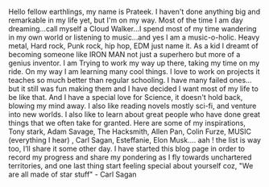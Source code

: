 Hello fellow earthlings, my name is Prateek. I haven't done anything big and remarkable in my life yet, but I'm on my way. Most of the time I am day dreaming...call myself a Cloud Walker...I spend most of my time wandering in my own world or listening to music...and yes I am a music-o-holic. Heavy metal, Hard rock, Punk rock, hip hop, EDM just name it.
As a kid I dreamt of becoming someone like IRON MAN not just a superhero but more of a genius inventor. I am Trying to work my way up there, taking my time on my ride. On my way I am learning many cool things. I love to work on projects it teaches so much better than regular schooling. I have many failed ones… but it still was fun making them and I have decided I want most of my life to be like that.
And I have a special love for Science, it doesn't hold back, blowing my mind away. I also like reading novels mostly sci-fi, and venture into new worlds. I also like to learn about great people who have done great things that we often take for granted. 
Here are some of my inspirations, 
Tony stark, Adam Savage, The Hacksmith, Allen Pan, Colin Furze, MUSIC (everything I hear) , Carl Sagan, Esteffanie, Elon Musk.... aah ! the list is way too, I’ll share it some other day.
I have started this blog page in order to record my progress and share my pondering as I fly towards unchartered territories, and one last thing start feeling special about yourself coz, 
				"We are all made of star stuff" - Carl Sagan
